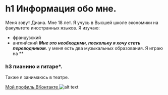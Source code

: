 # h1 Информация обо мне.
Меня зовут Диана. Мне 18 лет. 
Я учусь в Высшей школе экономики на факультете иностранных языков.
Я изучаю: 
-  французский  
-  английский 
***Мне это необходими, поскольку я хочу стать переводчиком.***
у меня есть два музыкальных образования. Я играю на **
### h3 пианино и гитаре*. 
Также я занимаюсь в театре.

[Мой профиль ВКонтакте ](https://vk.com/id319473688)
![alt text](http://kodeks-zakon.ru/wp-content/uploads/0_94aab_48363575_XXL.jpg)
